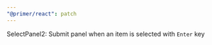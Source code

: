 ```yaml
---
"@primer/react": patch
---
```


SelectPanel2: Submit panel when an item is selected with `Enter` key
